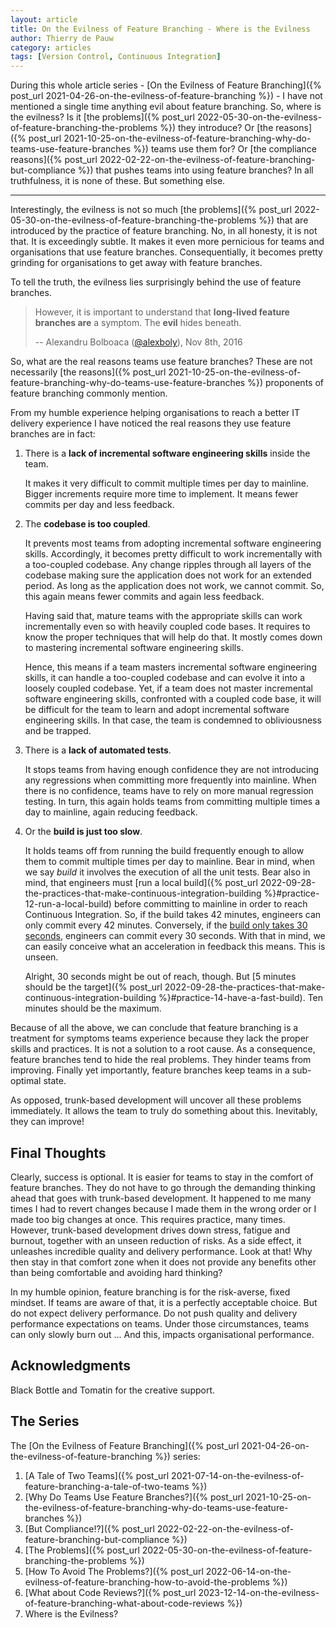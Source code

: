 ```yaml
---
layout: article
title: On the Evilness of Feature Branching - Where is the Evilness
author: Thierry de Pauw
category: articles
tags: [Version Control, Continuous Integration]
---
```


During this whole article series - [On the Evilness of Feature Branching]({% post_url 2021-04-26-on-the-evilness-of-feature-branching %}) - I have not mentioned a single time anything evil about feature branching. So, where is the evilness? Is it [the problems]({% post_url 2022-05-30-on-the-evilness-of-feature-branching-the-problems %}) they introduce? Or [the reasons]({% post_url 2021-10-25-on-the-evilness-of-feature-branching-why-do-teams-use-feature-branches %}) teams use them for? Or [the compliance reasons]({% post_url 2022-02-22-on-the-evilness-of-feature-branching-but-compliance %}) that pushes teams into using feature branches? In all truthfulness, it is none of these. But something else.

---

Interestingly, the evilness is not so much [the problems]({% post_url 2022-05-30-on-the-evilness-of-feature-branching-the-problems %}) that are introduced by the practice of feature branching. No, in all honesty, it is not that. It is exceedingly subtle. It makes it even more pernicious for teams and organisations that use feature branches. Consequentially, it becomes pretty grinding for organisations to get away with feature branches.

To tell the truth, the evilness lies surprisingly behind the use of feature branches.

> However, it is important to understand that **long-lived feature branches are** a symptom. The **evil** hides beneath.
>
> --  Alexandru Bolboaca ([@alexboly](https://twitter.com/alexboly)), Nov 8th, 2016
>

So, what are the real reasons teams use feature branches? These are not necessarily [the reasons]({% post_url 2021-10-25-on-the-evilness-of-feature-branching-why-do-teams-use-feature-branches %}) proponents of feature branching commonly mention.

From my humble experience helping organisations to reach a better IT delivery experience I have noticed the real reasons they use feature branches are in fact:

1. There is a **lack of incremental software engineering skills** inside the team.

   It makes it very difficult to commit multiple times per day to mainline. Bigger increments require more time to implement. It means fewer commits per day and less feedback.

2. The **codebase is too coupled**.

   It prevents most teams from adopting incremental software engineering skills. Accordingly, it becomes pretty difficult to work incrementally with a too-coupled codebase. Any change ripples through all layers of the codebase making sure the application does not work for an extended period. As long as the application does not work, we cannot commit. So, this again means fewer commits and again less feedback.

   Having said that, mature teams with the appropriate skills can work incrementally even so with heavily coupled code bases. It requires to know the proper techniques that will help do that. It mostly comes down to mastering incremental software engineering skills.

   Hence, this means if a team masters incremental software engineering skills, it can handle a too-coupled codebase and can evolve it into a loosely coupled codebase. Yet, if a team does not master incremental software engineering skills, confronted with a coupled code base, it will be difficult for the team to learn and adopt incremental software engineering skills. In that case, the team is condemned to obliviousness and be trapped.

3. There is a **lack of automated tests**.

   It stops teams from having enough confidence they are not introducing any regressions when committing more frequently into mainline. When there is no confidence, teams have to rely on more manual regression testing. In turn, this again holds teams from committing multiple times a day to mainline, again reducing feedback.

4. Or the **build is just too slow**.

   It holds teams off from running the build frequently enough to allow them to commit multiple times per day to mainline. Bear in mind, when we say *build* it involves the execution of all the unit tests. Bear also in mind, that engineers must [run a local build]({% post_url 2022-09-28-the-practices-that-make-continuous-integration-building %}#practice-12-run-a-local-build) before committing to mainline in order to reach Continuous Integration. So, if the build takes 42 minutes, engineers can only commit every 42 minutes. Conversely, if the [build only takes 30 seconds](https://www.joelonsoftware.com/2009/03/27/solid-state-disks/), engineers can commit every 30 seconds. With that in mind, we can easily conceive what an acceleration in feedback this means. This is unseen.

   Alright, 30 seconds might be out of reach, though. But [5 minutes should be the target]({% post_url 2022-09-28-the-practices-that-make-continuous-integration-building %}#practice-14-have-a-fast-build). Ten minutes should be the maximum.

Because of all the above, we can conclude that feature branching is a treatment for symptoms teams experience because they lack the proper skills and practices. It is not a solution to a root cause. As a consequence, feature branches tend to hide the real problems. They hinder teams from improving. Finally yet importantly, feature branches keep teams in a sub-optimal state.

As opposed, trunk-based development will uncover all these problems immediately. It allows the team to truly do something about this. Inevitably, they can improve!

## Final Thoughts

Clearly, success is optional. It is easier for teams to stay in the comfort of feature branches. They do not have to go through the demanding thinking ahead that goes with trunk-based development. It happened to me many times I had to revert changes because I made them in the wrong order or I made too big changes at once. This requires practice, many times. However, trunk-based development drives down stress, fatigue and burnout, together with an unseen reduction of risks. As a side effect, it unleashes incredible quality and delivery performance. Look at that! Why then stay in that comfort zone when it does not provide any benefits other than being comfortable and avoiding hard thinking?

In my humble opinion, feature branching is for the risk-averse, fixed mindset. If teams are aware of that, it is a perfectly acceptable choice. But do not expect delivery performance. Do not push quality and delivery performance expectations on teams. Under those circumstances, teams can only slowly burn out ... And this, impacts organisational performance.

## Acknowledgments

Black Bottle and Tomatin for the creative support.

## The Series

The [On the Evilness of Feature Branching]({% post_url 2021-04-26-on-the-evilness-of-feature-branching %}) series:

1. [A Tale of Two Teams]({% post_url 2021-07-14-on-the-evilness-of-feature-branching-a-tale-of-two-teams %})
2. [Why Do Teams Use Feature Branches?]({% post_url 2021-10-25-on-the-evilness-of-feature-branching-why-do-teams-use-feature-branches %})
3. [But Compliance!?]({% post_url 2022-02-22-on-the-evilness-of-feature-branching-but-compliance %})
4. [The Problems]({% post_url 2022-05-30-on-the-evilness-of-feature-branching-the-problems %})
5. [How To Avoid The Problems?]({% post_url 2022-06-14-on-the-evilness-of-feature-branching-how-to-avoid-the-problems %})
6. [What about Code Reviews?]({% post_url 2023-12-14-on-the-evilness-of-feature-branching-what-about-code-reviews %})
7. Where is the Evilness?
